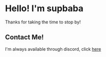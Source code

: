 # Hello! I'm supbaba

Thanks for taking the time to stop by!


## Contact Me!

I'm always available through discord, click [here](https://discord.com/users/5214587367711047990)
